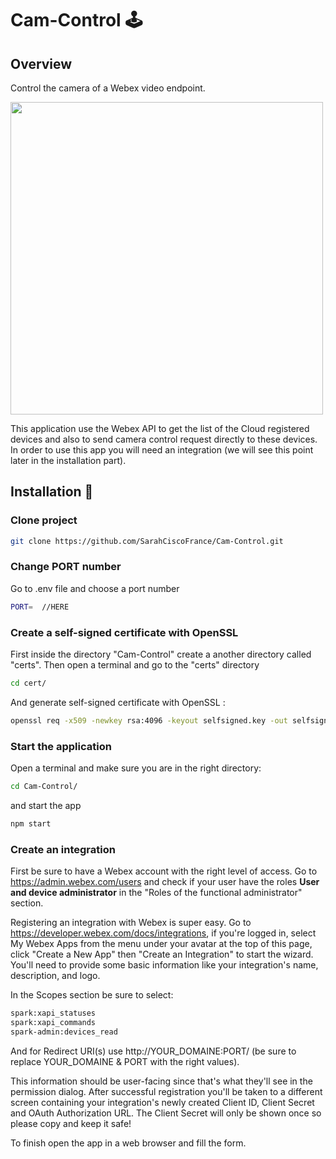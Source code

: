 # Cam-Control 🕹

## Overview

Control the camera of a Webex video endpoint.

<img src="https://raw.githubusercontent.com/SarahCiscoFrance/Cam-Control/master/visual.png" width="500">

This application use the Webex API to get the list of the Cloud registered devices and also to send camera control request directly to these devices.
In order to use this app you will need an integration (we will see this point later in the installation part).

## Installation 🔨

### Clone project

```bash
git clone https://github.com/SarahCiscoFrance/Cam-Control.git
```

### Change PORT number

Go to .env file and choose a port number

```bash
PORT=  //HERE
```

### Create a self-signed certificate with OpenSSL

First inside the directory "Cam-Control" create a another directory called "certs".
Then open a terminal and go to the "certs" directory

```bash
cd cert/
```

And generate self-signed certificate with OpenSSL :

```bash
openssl req -x509 -newkey rsa:4096 -keyout selfsigned.key -out selfsigned.crt -days 365
```

### Start the application

Open a terminal and make sure you are in the right directory:

```bash
cd Cam-Control/
```

and start the app

```bash
npm start
```

### Create an integration

First be sure to have a Webex account with the right level of access. Go to https://admin.webex.com/users and check if your user have the roles **User and device administrator** in the "Roles of the functional administrator" section.

Registering an integration with Webex is super easy. Go to https://developer.webex.com/docs/integrations, if you're logged in, select My Webex Apps from the menu under your avatar at the top of this page, click "Create a New App" then "Create an Integration" to start the wizard. You'll need to provide some basic information like your integration's name, description, and logo.

In the Scopes section be sure to select:

```bash
spark:xapi_statuses
spark:xapi_commands
spark-admin:devices_read
```

And for Redirect URI(s) use http://YOUR_DOMAINE:PORT/ (be sure to replace YOUR_DOMAINE & PORT with the right values).

This information should be user-facing since that's what they'll see in the permission dialog. After successful registration you'll be taken to a different screen containing your integration's newly created Client ID, Client Secret and OAuth Authorization URL.
The Client Secret will only be shown once so please copy and keep it safe!

To finish open the app in a web browser and fill the form.
